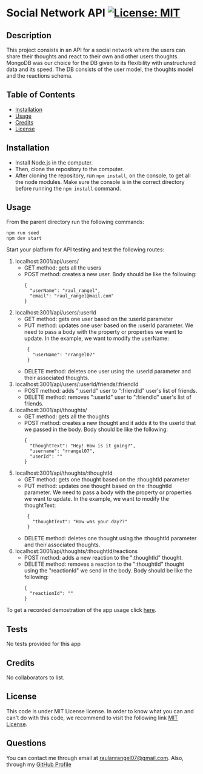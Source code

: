 # Social Network API [![License: MIT](https://img.shields.io/badge/License-MIT-yellow.svg)](https://opensource.org/licenses/MIT)

## Description

This project consists in an API for a social network where the users can share their thoughts and react to their own and other users thoughts. MongoDB was our choice for the DB given to its flexibility with unstructured data and its speed. The DB consists of the user model, the thoughts model and the reactions schema.

## Table of Contents

  - [Installation](#installation)
  - [Usage](#usage)
  - [Credits](#credits)
  - [License](#license)

## Installation

- Install Node.js in the computer.
- Then, clone the repository to the computer.
- After cloning the repository, run `npm install`, on the console, to get all the node modules. Make sure the console is in the correct directory before running the `npm install` command.

## Usage

From the parent directory run the following commands:

    npm run seed
    npm dev start

Start your platform for API testing and test the following routes:

1. localhost:3001/api/users/
    - GET method: gets all the users
    - POST method: creates a new user. Body should be like the following:
        ```
        {
          "userName": "raul_rangel",
          "email": "raul_rangel@mail.com"
        }
        ```
2. localhost:3001/api/users/:userId
   - GET method: gets one user based on the :userId parameter
   - PUT method: updates one user based on the :userId parameter. We need to pass a body with the property or properties we want to update. In the example, we want to modify the userName:  
     ```
      {  
        "userName": "rrangel07"  
      }
      ```
   - DELETE method: deletes one user using the :userId parameter and their associated thoughts.
3. localhost:3001/api/users/:userId/friends/:friendId
   - POST method: adds ":userId" user to ":friendId" user's list of friends.
   - DELETE method: removes ":userId" user to ":friendId" user's list of friends.
4. localhost:3001/api/thoughts/
    - GET method: gets all the thoughts
    - POST method: creates a new thought and it adds it to the userId that we passed in the body. Body should be like the following:
        ```
        {
          "thoughtText": "Hey! How is it going?",
          "username": "rrangel07",
          "userId": ""
        }
        ```
5. localhost:3001/api/thoughts/:thoughtId
   - GET method: gets one thought based on the :thoughtId parameter
   - PUT method: updates one thought based on the :thoughtId parameter. We need to pass a body with the property or properties we want to update. In the example, we want to modify the thoughtText:  
     ```
      {  
        "thoughtText": "How was your day??"
      }
      ```
   - DELETE method: deletes one thought using the :thoughtId parameter and their associated thoughts.
6. localhost:3001/api/thoughts/:thoughtId/reactions
   - POST method: adds a new reaction to the ":thoughtId" thought.
   - DELETE method: removes a reaction to the ":thoughtId" thought using the "reactionId" we send in the body. Body should be like the following:
        ```
        {
          "reactionId": ""
        }
        ```
To get a recorded demostration of the app usage click [here](https://drive.google.com/drive/folders/1CozlCfSerctuzivNqhGFu6RmB84FXmAY?usp=sharing).

## Tests

No tests provided for this app

## Credits

No collaborators to list.

## License

This code is under MIT License license. In order to know what you can and can't do with this code, we recommend to visit the following link [MIT License](https://opensource.org/licenses/MIT).

## Questions

You can contact me through email at raulanrangel07@gmail.com.
Also, through my [GitHub Profile](https://github.com/rrangel07)